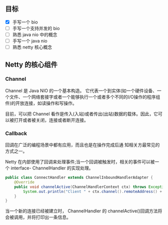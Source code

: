 ## 目标

- [x] 手写一个 bio
- [ ] 手写一个支持并发的 bio
- [ ] 熟悉 java nio 中的概念
- [ ] 手写一个 java nio
- [ ] 熟悉 netty 核心概念

## Netty 的核心组件

### Channel

Channel 是 Java NIO 的一个基本构造。 它代表一个到实体(如一个硬件设备、一个文件、一个网络套接字或者一个能够执行一个或者多个不同的I/O操作的程序组件)的开放连接，如读操作和写操作。

目前，可以把 Channel 看作是传入(入站)或者传出(出站)数据的载体。因此，它可以被打开或者被关闭，连接或者断开连接。

### Callback

回调在广泛的编程场景中都有应用，而且也是在操作完成后通 知相关方最常见的方式之一。

Netty 在内部使用了回调来处理事件;当一个回调被触发时，相关的事件可以被一个 interface- ChannelHandler 的实现处理。

```java
public class ConnectHandler extends ChannelInboundHandlerAdapter { 
    @Override
    public void channelActive(ChannelHandlerContext ctx) throws Exception {
        System.out.println("Client " + ctx.channel().remoteAddress() + " connected"); 
    }
}
```

当一个新的连接已经被建立时， ChannelHandler 的 channelActive()回调方法将会被调用，并将打印出一条信息。
